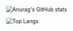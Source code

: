 ![Anurag's GitHub stats](https://github-readme-stats.vercel.app/api?username=poboisvert&show_icons=true&theme=dark)

![Top Langs](https://github-readme-stats.vercel.app/api/top-langs/?username=poboisvert&hide=jupyter&theme=dark)
